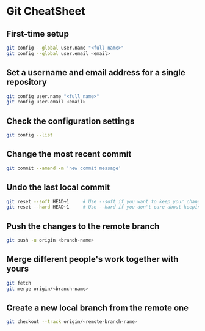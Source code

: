 # Git CheatSheet

## First-time setup

```bash
git config --global user.name "<full name>"
git config --global user.email <email>
```

## Set a username and email address for a single repository

```bash
git config user.name "<full name>"
git config user.email <email>
```

## Check the configuration settings

```bash
git config --list
```

## Change the most recent commit

```bash
git commit --amend -m 'new commit message'
```

## Undo the last local commit

```bash
git reset --soft HEAD~1     # Use --soft if you want to keep your changes
git reset --hard HEAD~1     # Use --hard if you don't care about keeping the changes you made
```

## Push the changes to the remote branch

```bash
git push -u origin <branch-name>
```

## Merge different people's work together with yours

```bash
git fetch
git merge origin/<branch-name>
```

## Create a new local branch from the remote one

```bash
git checkout --track origin/<remote-branch-name>
```